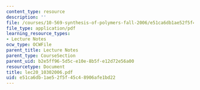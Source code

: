 ```yaml
---
content_type: resource
description: ''
file: /courses/10-569-synthesis-of-polymers-fall-2006/e51ca6db1ae52f5f45c48906afe1bd22_lec20_10302006.pdf
file_type: application/pdf
learning_resource_types:
- Lecture Notes
ocw_type: OCWFile
parent_title: Lecture Notes
parent_type: CourseSection
parent_uid: b2e5ff96-5d5c-e10e-8b5f-e12d72e56a00
resourcetype: Document
title: lec20_10302006.pdf
uid: e51ca6db-1ae5-2f5f-45c4-8906afe1bd22
---
```

